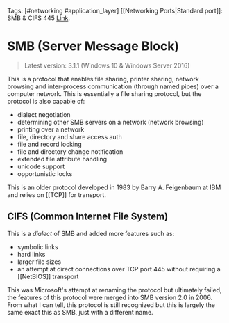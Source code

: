 Tags: [#networking #application_layer]
[[Networking Ports|Standard port]]: SMB & CIFS 445
[Link](https://en.wikipedia.org/wiki/Server_Message_Block).

# SMB (Server Message Block)

>Latest version: 3.1.1 (Windows 10 & Windows Server 2016)

This is a protocol that enables file sharing, printer sharing, network browsing and inter-process communication (through named pipes) over a computer network. This is essentially a file sharing protocol, but the protocol is also capable of:

- dialect negotiation
- determining other SMB servers on a network (network browsing)
- printing over a network
- file, directory and share access auth
- file and record locking
- file and directory change notification
- extended file attribute handling
- unicode support
- opportunistic locks

This is an older protocol developed in 1983 by Barry A. Feigenbaum at IBM and relies on [[TCP]] for transport.

## CIFS (Common Internet File System)

This is a *dialect* of SMB and added more features such as:

- symbolic links
- hard links
- larger file sizes
- an attempt at direct connections over TCP port 445 without requiring a [[NetBIOS]] transport

This was Microsoft's attempt at renaming the protocol but ultimately failed, the features of this protocol were merged into SMB version 2.0 in 2006. From what I can tell, this protocol is still recognized but this is largely the same exact this as SMB, just with a different name.
